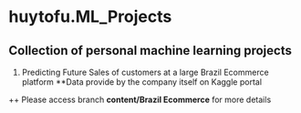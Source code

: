 # huytofu.ML_Projects

## Collection of personal machine learning projects

1. Predicting Future Sales of customers at a large Brazil Ecommerce platform
**Data provide by the company itself on Kaggle portal

++ Please access branch **content/Brazil Ecommerce** for more details
